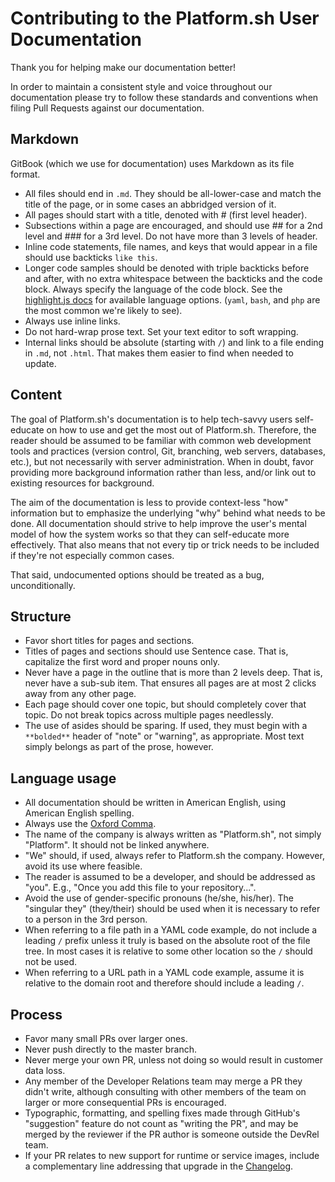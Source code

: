 # Contributing to the Platform.sh User Documentation

Thank you for helping make our documentation better!

In order to maintain a consistent style and voice throughout our documentation please try to follow these standards and conventions when filing Pull Requests against our documentation.

## Markdown

GitBook (which we use for documentation) uses Markdown as its file format.  

* All files should end in `.md`. They should be all-lower-case and match the title of the page, or in some cases an abbridged version of it.
* All pages should start with a title, denoted with # (first level header).
* Subsections within a page are encouraged, and should use ## for a 2nd level and ### for a 3rd level. Do not have more than 3 levels of header.
* Inline code statements, file names, and keys that would appear in a file should use backticks ``like this``.
* Longer code samples should be denoted with triple backticks before and after, with no extra whitespace between the backticks and the code block. Always specify the language of the code block.  See the [highlight.js docs](https://highlightjs.org/static/demo/) for available language options.  (`yaml`, `bash`, and `php` are the most common we're likely to see).
* Always use inline links.
* Do not hard-wrap prose text.  Set your text editor to soft wrapping.
* Internal links should be absolute (starting with `/`) and link to a file ending in `.md`, not `.html`. That makes them easier to find when needed to update.

## Content

The goal of Platform.sh's documentation is to help tech-savvy users self-educate on how to use and get the most out of Platform.sh.  Therefore, the reader should be assumed to be familiar with common web development tools and practices (version control, Git, branching, web servers, databases, etc.), but not necessarily with server administration.  When in doubt, favor providing more background information rather than less, and/or link out to existing resources for background.
 
 The aim of the documentation is less to provide context-less "how" information but to emphasize the underlying "why" behind what needs to be done.  All documentation should strive to help improve the user's mental model of how the system works so that they can self-educate more effectively. That also means that not every tip or trick needs to be included if they're not especially common cases.
 
 That said, undocumented options should be treated as a bug, unconditionally.
 
## Structure

* Favor short titles for pages and sections.
* Titles of pages and sections should use Sentence case.  That is, capitalize the first word and proper nouns only.
* Never have a page in the outline that is more than 2 levels deep. That is, never have a sub-sub item.  That ensures all pages are at most 2 clicks away from any other page.
* Each page should cover one topic, but should completely cover that topic. Do not break topics across multiple pages needlessly.
* The use of asides should be sparing.  If used, they must begin with a `**bolded**` header of "note" or "warning", as appropriate. Most text simply belongs as part of the prose, however.

## Language usage

* All documentation should be written in American English, using American English spelling.
* Always use the [Oxford Comma](https://en.wikipedia.org/wiki/Serial_comma).
* The name of the company is always written as "Platform.sh", not simply "Platform". It should not be linked anywhere. 
* "We" should, if used, always refer to Platform.sh the company.  However, avoid its use where feasible.
* The reader is assumed to be a developer, and should be addressed as "you".  E.g., "Once you add this file to your repository...".
* Avoid the use of gender-specific pronouns (he/she, his/her).  The "singular they" (they/their) should be used when it is necessary to refer to a person in the 3rd person.
* When referring to a file path in a YAML code example, do not include a leading `/` prefix unless it truly is based on the absolute root of the file tree.  In most cases it is relative to some other location so the `/` should not be used.
* When referring to a URL path in a YAML code example, assume it is relative to the domain root and therefore should include a leading `/`.

## Process

* Favor many small PRs over larger ones.
* Never push directly to the master branch.
* Never merge your own PR, unless not doing so would result in customer data loss.
* Any member of the Developer Relations team may merge a PR they didn't write, although consulting with other members of the team on larger or more consequential PRs is encouraged.
* Typographic, formatting, and spelling fixes made through GitHub's "suggestion" feature do not count as "writing the PR", and may be merged by the reviewer if the PR author is someone outside the DevRel team.
* If your PR relates to new support for runtime or service images, include a complementary line addressing that upgrade in the [Changelog](/src/changelog.md).
